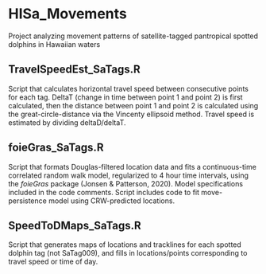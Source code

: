 # HISa_Movements
Project analyzing movement patterns of satellite-tagged pantropical spotted dolphins in Hawaiian waters

## TravelSpeedEst_SaTags.R
Script that calculates horizontal travel speed between consecutive points for each tag. DeltaT (change in time between point 1 and point 2) is first calculated, then the distance between point 1 and point 2 is calculated using the great-circle-distance via the Vincenty ellipsoid method. Travel speed is estimated by dividing deltaD/deltaT. 

## foieGras_SaTags.R
Script that formats Douglas-filtered location data and fits a continuous-time correlated random walk model, regularized to 4 hour time intervals, using the *foieGras* package (Jonsen & Patterson, 2020). Model specifications included in the code comments. Script includes code to fit move-persistence model using CRW-predicted locations. 

## SpeedToDMaps_SaTags.R
Script that generates maps of locations and tracklines for each spotted dolphin tag (not SaTag009), and fills in locations/points corresponding to travel speed or time of day. 
